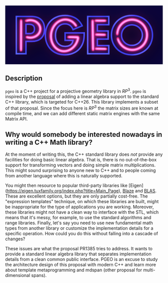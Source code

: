 ![logo_pgeo](logo_pgeo.png)

## Description

`pgeo` is a C++ project for a projective geometry library in $RP^3$. `pgeo` is inspired by the [proposal](https://wg21.link/p1385) of adding a linear algebra support to the standard C++ library, which is targeted for C++26. This library implements a subset of that proposal. Since the focus here is $RP^3$ the matrix sizes are known at compile time, and we can add different static matrix engines with the same Matrix API.

## Why would somebody be interested nowadays in writing a C++ Math library?

At the moment of writing this, the C++ standard library does *not* provide any facilities for doing basic linear algebra. That is, there is no out-of-the-box support for transforming vectors and doing simple matrix multiplications. This might sound surprising to anyone new to C++ and to people coming from another language where this is naturally supported. 

You might then resource to popular third-party libraries like [Eigen] (https://eigen.tuxfamily.org/index.php?title=Main_Page), [Blaze](https://bitbucket.org/blaze-lib/blaze/src/master/) and [BLAS](https://netlib.org/blas/). These are excellent options, but they are only partially cost-free. The "expression templates" technique, on which these libraries are built, might be inappropriate for the type of applications you are working. Moreover, these libraries might not have a clean way to interface with the STL, which means that it's messy, for example, to use the standard algorithms and range libraries. Finally, let's say you need to use new fundamental math types from another library or customize the implementation details for a specific operation. How could you do this without falling into a cascade of changes?

These issues are what the proposal PR1385 tries to address. It wants to provide a standard linear algebra library that separates implementation details from a clean common public interface. PGEO is an excuse to study the architecture design of this proposal with modern C++ and learn more about template metaprogramming and mdspan (other proposal for multi-dimensional spans). 
